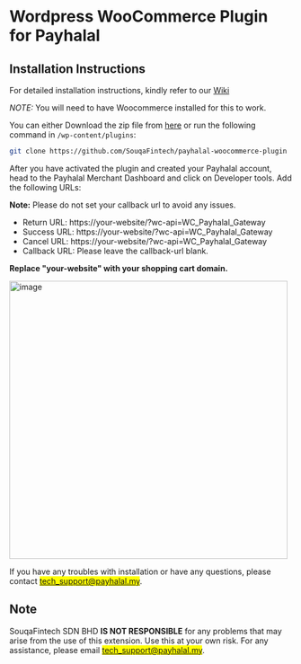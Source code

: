 # Wordpress WooCommerce Plugin for Payhalal

## Installation Instructions

For detailed installation instructions, kindly refer to our [Wiki](https://github.com/SouqaFintech/payhalal-woocommerce-plugin/wiki)

*NOTE:* You will need to have Woocommerce installed for this to work.

You can either Download the zip file from [here](https://github.com/SouqaFintech/payhalal-woocommerce-plugin/archive/refs/heads/main.zip) or run the following command in `/wp-content/plugins`:

```bash
git clone https://github.com/SouqaFintech/payhalal-woocommerce-plugin
```

After you have activated the plugin and created your Payhalal account, head to the Payhalal Merchant Dashboard and click on Developer tools. Add the following URLs:

**Note:** Please do not set your callback url to avoid any issues.

- Return URL: https://your-website/?wc-api=WC_Payhalal_Gateway
- Success URL: https://your-website/?wc-api=WC_Payhalal_Gateway
- Cancel URL: https://your-website/?wc-api=WC_Payhalal_Gateway
- Callback URL: Please leave the callback-url blank.

**Replace "your-website" with your shopping cart domain.**

<img width="495" alt="image" src="https://user-images.githubusercontent.com/34120495/221494394-0379444e-fe5f-4a2e-b2c0-327d87966369.png">

If you have any troubles with installation or have any questions, please contact <mark>tech_support@payhalal.my</mark>.

## Note

SouqaFintech SDN BHD **IS NOT RESPONSIBLE** for any problems that may arise from the use of this extension. Use this at your own risk. For any assistance, please email <mark>tech_support@payhalal.my</mark>.
